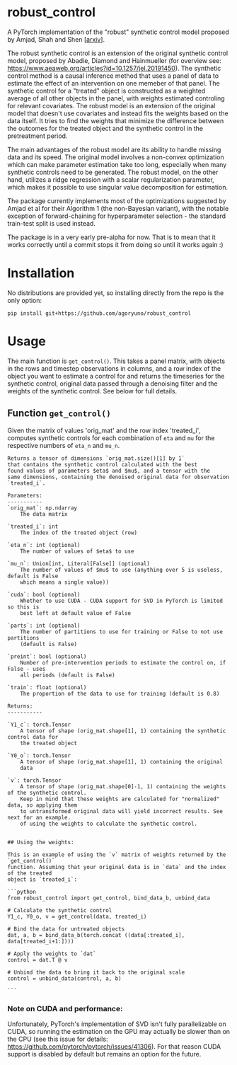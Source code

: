 # robust_control

A PyTorch implementation of the "robust" synthetic control model proposed by Amjad, Shah and Shen \[[arxiv](https://arxiv.org/abs/1711.06940)\].

The robust synthetic control is an extension of the original synthetic control model, proposed by Abadie, Diamond and Hainmueller (for overview see:
https://www.aeaweb.org/articles?id=10.1257/jel.20191450). The synthetic control method is a causal inference method that uses a panel of data to estimate the effect of an intervention on one memeber
of that panel. The synthetic control for a "treated" object is constructed as a weighted average of
all other objects in the panel, with weights estimated controling for relevant covariates. The robust model is an extension of the original model that doesn't use covariates and instead fits
the weights based on the data itself. It tries to find the weights that minimize the difference between the outcomes for the treated object and the synthetic control in the pretreatment period.

The main advantages of the robust model are its ability to handle missing data and its speed. The original model involves a
non-convex optimization which can make parameter estimation take too long, especially when many synthetic controls need to be generated. The robust model,
on the other hand, utilizes a ridge regression with a scalar regularization parameter, which makes it possible to use singular value decomposition for estimation.

The package currently implements most of the optimizations suggested by Amjad et al for their Algorithm 1 (the non-Bayesian variant), with the notable exception of forward-chaining for
hyperparameter selection - the standard train-test split is used instead.

The package is in a very early pre-alpha for now. That is to mean that it works correctly until a commit stops it from doing so until it works
again :)

# Installation

No distributions are provided yet, so installing directly from the repo is the only option:

`pip install git+https://github.com/agoryuno/robust_control`

# Usage

The main function is `get_control()`. This takes a panel matrix, with objects in the rows and timestep observations in columns, and a row index of the object you want to estimate a control for
and returns the timeseries for the synthetic control, original data passed through a denoising filter and the weights of the synthetic control. See below for full details.

## Function `get_control()`

Given the matrix of values 'orig_mat' and the row index 
    'treated_i', computes synthetic controls for each combination
    of `eta` and `mu` for the respective numbers of `eta_n` and 
    `mu_n`.
    
    Returns a tensor of dimensions `orig_mat.size()[1] by 1` 
    that contains the synthetic control calculated with the best 
    found values of parameters $eta$ and $mu$, and a tensor with the
    same dimensions, containing the denoised original data for observation
    `treated_i`.

    Parameters:
    -----------
    `orig_mat`: np.ndarray
        The data matrix

    `treated_i`: int
        The index of the treated object (row)
    
    `eta_n`: int (optional)
        The number of values of $eta$ to use

    `mu_n`: Union[int, Literal[False]] (optional)
        The number of values of $mu$ to use (anything over 5 is useless, default is False
        which means a single value))
    
    `cuda`: bool (optional)
        Whether to use CUDA - CUDA support for SVD in PyTorch is limited so this is
        best left at default value of False
    
    `parts`: int (optional)
        The number of partitions to use for training or False to not use partitions
        (default is False)
    
    `preint`: bool (optional)
        Number of pre-intervention periods to estimate the control on, if False - uses 
        all periods (default is False)
    
    `train`: float (optional)
        The proportion of the data to use for training (default is 0.8)
    
    Returns:
    -----------
    
    `Y1_c`: torch.Tensor
        A tensor of shape (orig_mat.shape[1], 1) containing the synthetic control data for 
        the treated object
    
    `Y0_o`: torch.Tensor
        A tensor of shape (orig_mat.shape[1], 1) containing the original
        data
    
    `v`: torch.Tensor
        A tensor of shape (orig_mat.shape[0]-1, 1) containing the weights of the synthetic control.
        Keep in mind that these weights are calculated for "normalized" data, so applying them
        to untransformed original data will yield incorrect results. See next for an example.
        of using the weights to calculate the synthetic control.


    ## Using the weights:

    This is an example of using the `v` matrix of weights returned by the `get_control()`
    function. Assuming that your original data is in `data` and the index of the treated
    object is `treated_i`:

    ```python
    from robust_control import get_control, bind_data_b, unbind_data

    # Calculate the synthetic control
    Y1_c, Y0_o, v = get_control(data, treated_i)

    # Bind the data for untreated objects
    dat, a, b = bind_data_b(torch.concat ((data[:treated_i], data[treated_i+1:])))

    # Apply the weights to `dat`
    control = dat.T @ v

    # Unbind the data to bring it back to the original scale
    control = unbind_data(control, a, b)
    
    ```

### Note on CUDA and performance:

Unfortunately, PyTorch's implementation of SVD isn't fully parallelizable on CUDA, so running the
estimation on the GPU may actually be slower than on the CPU (see this issue for details: https://github.com/pytorch/pytorch/issues/41306). For that reason CUDA support is disabled by default
but remains an option for the future.